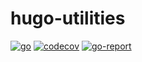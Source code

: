 # hugo-utilities

[![go](https://github.com/sters/hugo-utilities/workflows/Go/badge.svg)](https://github.com/sters/hugo-utilities/actions?query=workflow%3AGo)
[![codecov](https://codecov.io/gh/sters/hugo-utilities/branch/main/graph/badge.svg)](https://codecov.io/gh/sters/hugo-utilities)
[![go-report](https://goreportcard.com/badge/github.com/sters/hugo-utilities)](https://goreportcard.com/report/github.com/sters/hugo-utilities)

